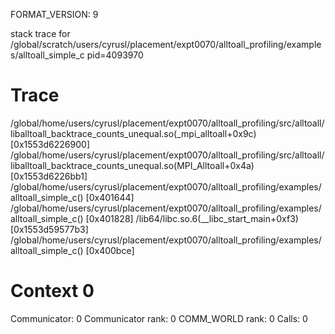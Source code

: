 FORMAT_VERSION: 9

stack trace for /global/scratch/users/cyrusl/placement/expt0070/alltoall_profiling/examples/alltoall_simple_c pid=4093970

# Trace

/global/home/users/cyrusl/placement/expt0070/alltoall_profiling/src/alltoall/liballtoall_backtrace_counts_unequal.so(_mpi_alltoall+0x9c) [0x1553d6226900]
/global/home/users/cyrusl/placement/expt0070/alltoall_profiling/src/alltoall/liballtoall_backtrace_counts_unequal.so(MPI_Alltoall+0x4a) [0x1553d6226bb1]
/global/home/users/cyrusl/placement/expt0070/alltoall_profiling/examples/alltoall_simple_c() [0x401644]
/global/home/users/cyrusl/placement/expt0070/alltoall_profiling/examples/alltoall_simple_c() [0x401828]
/lib64/libc.so.6(__libc_start_main+0xf3) [0x1553d59577b3]
/global/home/users/cyrusl/placement/expt0070/alltoall_profiling/examples/alltoall_simple_c() [0x400bce]

# Context 0

Communicator: 0
Communicator rank: 0
COMM_WORLD rank: 0
Calls: 0

